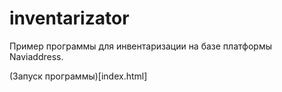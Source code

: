 # inventarizator
Пример программы для инвентаризации на базе платформы Naviaddress.

(Запуск программы)[index.html]
